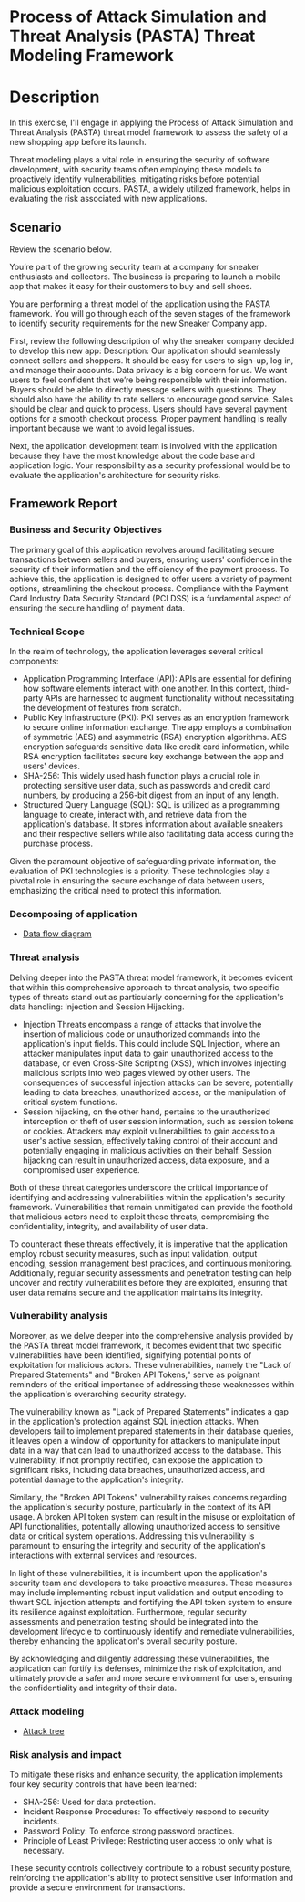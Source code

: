 # Process of Attack Simulation and Threat Analysis (PASTA) Threat Modeling Framework
<h1>Description</h1>

In this exercise, I'll engage in applying the Process of Attack Simulation and Threat Analysis (PASTA) threat model framework to assess the safety of a new shopping app before its launch.

Threat modeling plays a vital role in ensuring the security of software development, with security teams often employing these models to proactively identify vulnerabilities, mitigating risks before potential malicious exploitation occurs. PASTA, a widely utilized framework, helps in evaluating the risk associated with new applications.

<h2>Scenario</h2>

Review the scenario below.

You’re part of the growing security team at a company for sneaker enthusiasts and collectors. The business is preparing to launch a mobile app that makes it easy for their customers to buy and sell shoes.

You are performing a threat model of the application using the PASTA framework. You will go through each of the seven stages of the framework to identify security requirements for the new Sneaker Company app.

First, review the following description of why the sneaker company decided to develop this new app:
Description: Our application should seamlessly connect sellers and shoppers. It should be easy for users to sign-up, log in, and manage their accounts. Data privacy is a big concern for us. We want users to feel confident that we’re being responsible with their information.
Buyers should be able to directly message sellers with questions. They should also have the ability to rate sellers to encourage good service. Sales should be clear and quick to process. Users should have several payment options for a smooth checkout process. Proper payment handling is really important because we want to avoid legal issues.

Next, the application development team is involved with the application because they have the most knowledge about the code base and application logic. Your responsibility as a security professional would be to evaluate the application's architecture for security risks.


<h2>Framework Report </h2>

<h3> Business and Security Objectives</h3>

The primary goal of this application revolves around facilitating secure transactions between sellers and buyers, ensuring users' confidence in the security of their information and the efficiency of the payment process. To achieve this, the application is designed to offer users a variety of payment options, streamlining the checkout process. Compliance with the Payment Card Industry Data Security Standard (PCI DSS) is a fundamental aspect of ensuring the secure handling of payment data.


<h3> Technical Scope </h3>

In the realm of technology, the application leverages several critical components:

  - Application Programming Interface (API): APIs are essential for defining how software elements interact with one another. In this context, third-party APIs are harnessed to augment functionality without necessitating the development of features from scratch.
  - Public Key Infrastructure (PKI): PKI serves as an encryption framework to secure online information exchange. The app employs a combination of symmetric (AES) and asymmetric (RSA) encryption algorithms. AES encryption safeguards sensitive data like credit card information, while RSA encryption facilitates secure key exchange between the app and users' devices.
  - SHA-256: This widely used hash function plays a crucial role in protecting sensitive user data, such as passwords and credit card numbers, by producing a 256-bit digest from an input of any length.
  - Structured Query Language (SQL): SQL is utilized as a programming language to create, interact with, and retrieve data from the application's database. It stores information about available sneakers and their respective sellers while also facilitating data access during the purchase process.

Given the paramount objective of safeguarding private information, the evaluation of PKI technologies is a priority. These technologies play a pivotal role in ensuring the secure exchange of data between users, emphasizing the critical need to protect this information.


<h3> Decomposing of application</h3>

 - [Data flow diagram](https://github.com/malikaii99/Security-Audit-Botium-Toys/blob/e0549c8f436c765d70ff8ecd57e45f92ade54da8/IT%20Email%20SS.png)

<h3> Threat analysis </h3>

Delving deeper into the PASTA threat model framework, it becomes evident that within this comprehensive approach to threat analysis, two specific types of threats stand out as particularly concerning for the application's data handling: Injection and Session Hijacking.

  - Injection Threats encompass a range of attacks that involve the insertion of malicious code or unauthorized commands into the application's input fields. This could include SQL Injection, where an attacker manipulates input data to gain unauthorized access to the database, or even Cross-Site Scripting (XSS), which involves injecting malicious scripts into web pages viewed by other users. The consequences of successful injection attacks can be severe, potentially leading to data breaches, unauthorized access, or the manipulation of critical system functions.
  - Session hijacking, on the other hand, pertains to the unauthorized interception or theft of user session information, such as session tokens or cookies. Attackers may exploit vulnerabilities to gain access to a user's active session, effectively taking control of their account and potentially engaging in malicious activities on their behalf. Session hijacking can result in unauthorized access, data exposure, and a compromised user experience.

Both of these threat categories underscore the critical importance of identifying and addressing vulnerabilities within the application's security framework. Vulnerabilities that remain unmitigated can provide the foothold that malicious actors need to exploit these threats, compromising the confidentiality, integrity, and availability of user data.

To counteract these threats effectively, it is imperative that the application employ robust security measures, such as input validation, output encoding, session management best practices, and continuous monitoring. Additionally, regular security assessments and penetration testing can help uncover and rectify vulnerabilities before they are exploited, ensuring that user data remains secure and the application maintains its integrity.

<h3> Vulnerability analysis </h3>

Moreover, as we delve deeper into the comprehensive analysis provided by the PASTA threat model framework, it becomes evident that two specific vulnerabilities have been identified, signifying potential points of exploitation for malicious actors. These vulnerabilities, namely the "Lack of Prepared Statements" and "Broken API Tokens," serve as poignant reminders of the critical importance of addressing these weaknesses within the application's overarching security strategy.

The vulnerability known as "Lack of Prepared Statements" indicates a gap in the application's protection against SQL injection attacks. When developers fail to implement prepared statements in their database queries, it leaves open a window of opportunity for attackers to manipulate input data in a way that can lead to unauthorized access to the database. This vulnerability, if not promptly rectified, can expose the application to significant risks, including data breaches, unauthorized access, and potential damage to the application's integrity.

Similarly, the "Broken API Tokens" vulnerability raises concerns regarding the application's security posture, particularly in the context of its API usage. A broken API token system can result in the misuse or exploitation of API functionalities, potentially allowing unauthorized access to sensitive data or critical system operations. Addressing this vulnerability is paramount to ensuring the integrity and security of the application's interactions with external services and resources.

In light of these vulnerabilities, it is incumbent upon the application's security team and developers to take proactive measures. These measures may include implementing robust input validation and output encoding to thwart SQL injection attempts and fortifying the API token system to ensure its resilience against exploitation. Furthermore, regular security assessments and penetration testing should be integrated into the development lifecycle to continuously identify and remediate vulnerabilities, thereby enhancing the application's overall security posture.

By acknowledging and diligently addressing these vulnerabilities, the application can fortify its defenses, minimize the risk of exploitation, and ultimately provide a safer and more secure environment for users, ensuring the confidentiality and integrity of their data.


<h3> Attack modeling </h3>

 - [Attack tree](https://github.com/malikaii99/Security-Audit-Botium-Toys/blob/e0549c8f436c765d70ff8ecd57e45f92ade54da8/IT%20Email%20SS.png)

   
<h3> Risk analysis and impact </h3>

To mitigate these risks and enhance security, the application implements four key security controls that have been learned:

  - SHA-256: Used for data protection.
  - Incident Response Procedures: To effectively respond to security incidents.
  - Password Policy: To enforce strong password practices.
  - Principle of Least Privilege: Restricting user access to only what is necessary.

These security controls collectively contribute to a robust security posture, reinforcing the application's ability to protect sensitive user information and provide a secure environment for transactions.
